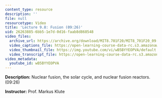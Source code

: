 ```yaml
---
content_type: resource
description: ''
file: null
resourcetype: Video
title: 'Lecture 9.8: Fusion (09:26)'
uid: 26263885-6bb5-1e7d-0d16-faab8d868548
video_files:
  archive_url: https://archive.org/download/MIT8.701F20/MIT8_701F20_09-08_fusion_300k.mp4
  video_captions_file: https://open-learning-course-data-rc.s3.amazonaws.com/8-701-introduction-to-nuclear-and-particle-physics-fall-2020/fd59a9fdf02051d3894dec9c1a9bb4e2_wB5BYYEOPVA.vtt
  video_thumbnail_file: https://img.youtube.com/vi/wB5BYYEOPVA/default.jpg
  video_transcript_file: https://open-learning-course-data-rc.s3.amazonaws.com/8-701-introduction-to-nuclear-and-particle-physics-fall-2020/75c5b6374f91621257ddf60f559ff9f3_wB5BYYEOPVA.pdf
video_metadata:
  youtube_id: wB5BYYEOPVA
---
```


**Description:** Nuclear fusion, the solar cycle, and nuclear fusion reactors. (09:26)

**Instructor:** Prof. Markus Klute